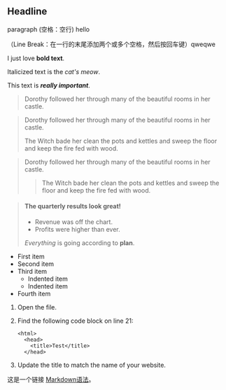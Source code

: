 ## Headline

paragraph (空格：空行)
hello

（Line Break：在一行的末尾添加两个或多个空格，然后按回车键）qweqwe

I just love **bold text**.

Italicized text is the *cat's meow*.

This text is ***really important***.

> Dorothy followed her through many of the beautiful rooms in her castle.

> Dorothy followed her through many of the beautiful rooms in her castle.
>
> The Witch bade her clean the pots and kettles and sweep the floor and keep the fire fed with wood.

> Dorothy followed her through many of the beautiful rooms in her castle.
>
>> The Witch bade her clean the pots and kettles and sweep the floor and keep the fire fed with wood.

> #### The quarterly results look great!
>
> - Revenue was off the chart.
> - Profits were higher than ever.
>
>  *Everything* is going according to **plan**.

- First item
- Second item
- Third item
    - Indented item
    - Indented item
- Fourth item

1.  Open the file.
2.  Find the following code block on line 21:

        <html>
          <head>
            <title>Test</title>
          </head>

3.  Update the title to match the name of your website.

这是一个链接 [Markdown语法](https://markdown.com.cn "最好的markdown教程")。


